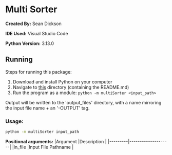 # Multi Sorter
**Created By:** Sean Dickson

**IDE Used:** Visual Studio Code

**Python Version:** 3.13.0

## Running
Steps for running this package:
1. Download and install Python on your computer
2. Navigate to [this](.) directory (containing the README.md)
4. Run the program as a module: `python -m multiSorter <input_path>`

Output will be written to the 'output_files' directory, with a name mirroring the input file name + an '-OUTPUT' tag.

### Usage:
```bash
python -m multiSorter input_path
```

**Positional arguments:**
|Argument |Description         |
|---------|--------------------|
|in_file  |Input File Pathname |

